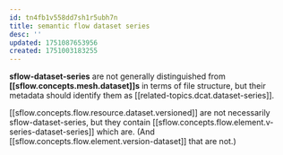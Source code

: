 ```yaml
---
id: tn4fb1v558dd7sh1r5ubh7n
title: semantic flow dataset series
desc: ''
updated: 1751087653956
created: 1751003183255
---
```




**sflow-dataset-series** are not generally distinguished from **[[sflow.concepts.mesh.dataset]]s** in terms of file structure, but their metadata should identify them as [[related-topics.dcat.dataset-series]].

[[sflow.concepts.flow.resource.dataset.versioned]] are not necessarily sflow-dataset-series, but they contain [[sflow.concepts.flow.element.v-series-dataset-series]] which are. (And [[sflow.concepts.flow.element.version-dataset]] that are not.) 